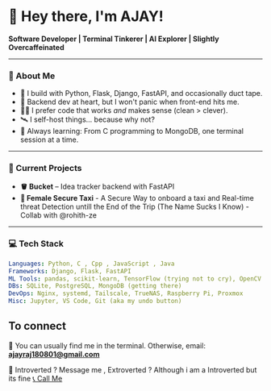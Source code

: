 # 👋 Hey there, I'm AJAY!

**Software Developer | Terminal Tinkerer | AI Explorer | Slightly Overcaffeinated**

---

### 🧠 About Me

- 🔧 I build with Python, Flask, Django, FastAPI, and occasionally duct tape.
- 🧰 Backend dev at heart, but I won't panic when front-end hits me.
- 🧑‍💻 I prefer code that works *and* makes sense (clean > clever).
- 🛰 I self-host things... because why not?
- 🧪 Always learning: From C programming to MongoDB, one terminal session at a time.

---

### 🚀 Current Projects

- **🪣 Bucket** – Idea tracker backend with FastAPI
- **🚕  Female Secure Taxi** - A Secure Way to onboard a taxi and Real-time threat Detection untill the End of the Trip (The Name Sucks I Know) - Collab with @rohith-ze
---

### 💻 Tech Stack

```yaml
Languages: Python, C , Cpp , JavaScript , Java
Frameworks: Django, Flask, FastAPI
ML Tools: pandas, scikit-learn, TensorFlow (trying not to cry), OpenCV
DBs: SQLite, PostgreSQL, MongoDB (getting there)
DevOps: Nginx, systemd, Tailscale, TrueNAS, Raspberry Pi, Proxmox
Misc: Jupyter, VS Code, Git (aka my undo button)
```

## To connect
📧 You can usually find me in the terminal. Otherwise, email: **ajayraj180801@gmail.com**

📱 Introverted ? Message me , Extroverted ? Although i am a Introverted but its fine [📞 Call Me](tel:+919123501927)

